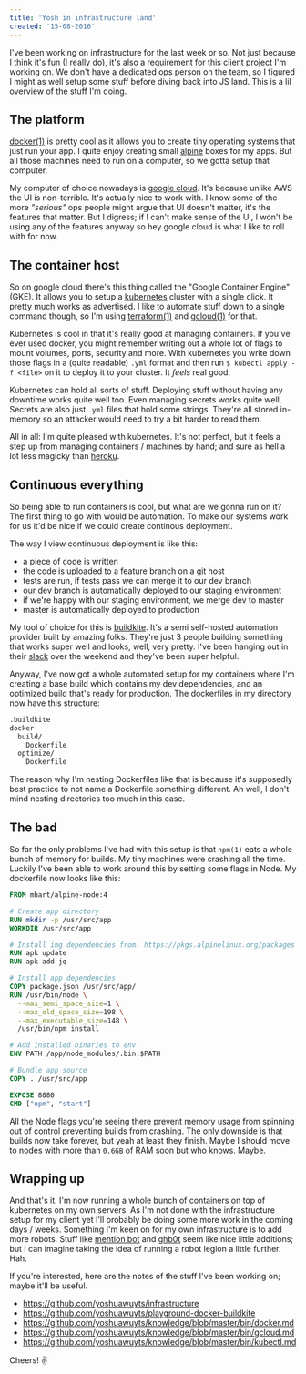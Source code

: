 ```yaml
---
title: 'Yosh in infrastructure land'
created: '15-08-2016'
---
```


I've been working on infrastructure for the last week or so. Not just because I
think it's fun (I really do), it's also a requirement for this client project
I'm working on. We don't have a dedicated ops person on the team, so I figured
I might as well setup some stuff before diving back into JS land. This is a lil
overview of the stuff I'm doing.

## The platform
[docker(1)][docker] is pretty cool as it allows you to create tiny operating
systems that just run your app. I quite enjoy creating small [alpine][alpine]
boxes for my apps. But all those machines need to run on a computer, so we
gotta setup that computer.

My computer of choice nowadays is [google cloud][gcloud]. It's because unlike
AWS the UI is non-terrible. It's actually nice to work with. I know some of the
more _"serious"_ ops people might argue that UI doesn't matter, it's the
features that matter. But I digress; if I can't make sense of the UI, I won't
be using any of the features anyway so hey google cloud is what I like to roll
with for now.

## The container host
So on google cloud there's this thing called the "Google Container Engine"
(GKE). It allows you to setup a [kubernetes][kube] cluster with a single click.
It pretty much works as advertised. I like to automate stuff down to a single
command though, so I'm using [terraform(1)][tf] and [gcloud(1)][gcloud1] for
that.

Kubernetes is cool in that it's really good at managing containers. If you've
ever used docker, you might remember writing out a whole lot of flags to mount
volumes, ports, security and more. With kubernetes you write down those flags
in a (quite readable) `.yml` format and then run `$ kubectl apply -f <file>` on
it to deploy it to your cluster. It _feels_ real good.

Kubernetes can hold all sorts of stuff. Deploying stuff without having any
downtime works quite well too. Even managing secrets works quite well. Secrets
are also just `.yml` files that hold some strings. They're all stored in-memory
so an attacker would need to try a bit harder to read them.

All in all: I'm quite pleased with kubernetes. It's not perfect, but it feels a
step up from managing containers / machines by hand; and sure as hell a lot
less magicky than [heroku][heroku].

## Continuous everything
So being able to run containers is cool, but what are we gonna run on it? The
first thing to go with would be automation. To make our systems work for us
it'd be nice if we could create continous deployment.

The way I view continuous deployment is like this:
- a piece of code is written
- the code is uploaded to a feature branch on a git host
- tests are run, if tests pass we can merge it to our dev branch
- our dev branch is automatically deployed to our staging environment
- if we're happy with our staging environment, we merge dev to master
- master is automatically deployed to production

My tool of choice for this is [buildkite][buildkite]. It's a semi self-hosted
automation provider built by amazing folks. They're just 3 people building
something that works super well and looks, well, very pretty. I've been hanging
out in their [slack][bk-slack] over the weekend and they've been super helpful.

Anyway, I've now got a whole automated setup for my containers where I'm
creating a base build which contains my dev dependencies, and an optimized
build that's ready for production. The dockerfiles in my directory now have
this structure:

```txt
.buildkite
docker
  build/
    Dockerfile
  optimize/
    Dockerfile
```

The reason why I'm nesting Dockerfiles like that is because it's supposedly
best practice to not name a Dockerfile something different. Ah well, I don't
mind nesting directories too much in this case.

## The bad
So far the only problems I've had with this setup is that `npm(1)` eats a whole
bunch of memory for builds. My tiny machines were crashing all the time.
Luckily I've been able to work around this by setting some flags in Node. My
dockerfile now looks like this:

```Dockerfile
FROM mhart/alpine-node:4

# Create app directory
RUN mkdir -p /usr/src/app
WORKDIR /usr/src/app

# Install img dependencies from: https://pkgs.alpinelinux.org/packages
RUN apk update
RUN apk add jq

# Install app dependencies
COPY package.json /usr/src/app/
RUN /usr/bin/node \
  --max_semi_space_size=1 \
  --max_old_space_size=198 \
  --max_executable_size=148 \
  /usr/bin/npm install

# Add installed binaries to env
ENV PATH /app/node_modules/.bin:$PATH

# Bundle app source
COPY . /usr/src/app

EXPOSE 8080
CMD ["npm", "start"]
```

All the Node flags you're seeing there prevent memory usage from spinning out
of control preventing builds from crashing. The only downside is that builds
now take forever, but yeah at least they finish. Maybe I should move to nodes
with more than `0.6GB` of RAM soon but who knows. Maybe.

## Wrapping up
And that's it. I'm now running a whole bunch of containers on top of
kubernetes on my own servers. As I'm not done with the infrastructure setup
for my client yet I'll probably be doing some more work in the coming days /
weeks. Something I'm keen on for my own infrastructure is to add more robots.
Stuff like [mention bot][mention-bot] and [ghb0t][ghbot] seem like nice little
additions; but I can imagine taking the idea of running a robot legion a little
further. Hah.

If you're interested, here are the notes of the stuff I've been working on;
maybe it'll be useful.

- https://github.com/yoshuawuyts/infrastructure
- https://github.com/yoshuawuyts/playground-docker-buildkite
- https://github.com/yoshuawuyts/knowledge/blob/master/bin/docker.md
- https://github.com/yoshuawuyts/knowledge/blob/master/bin/gcloud.md
- https://github.com/yoshuawuyts/knowledge/blob/master/bin/kubectl.md

Cheers! ✌️

[docker]: https://www.docker.com/
[alpine]: https://www.alpinelinux.org/
[gcloud]: https://cloud.google.com/
[tf]: https://www.terraform.io/
[gcloud1]: https://cloud.google.com/sdk/gcloud/
[kube]: http://kubernetes.io/
[heroku]: http://www.heroku.com/
[buildkite]: https://buildkite.com
[bk-slack]: https://chat.buildkite.com/
[mention-bot]: https://github.com/facebook/mention-bot
[ghbot]: https://github.com/jfrazelle/ghb0t
